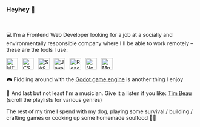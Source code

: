 ### Heyhey 👋
<br>

💻 I’m a Frontend Web Developer looking for a job at a socially and environmentally responsible company where I'll be able to work remotely – these are the tools I use:

<a href="https://html.spec.whatwg.org/dev/"><img src="https://timschilling.net/github-readme-logos/html5.svg" alt="HTML5" width="30" height="30"></a> &nbsp; 
<a href="https://www.w3.org/Style/CSS/"><img src="https://timschilling.net/github-readme-logos/css3.svg" alt="CSS3" width="30" height="30"></a> &nbsp; 
<a href="https://sass-lang.com/"><img src="https://timschilling.net/github-readme-logos/sass.svg" alt="SASS" width="30" height="30"></a> &nbsp; 
<a href="https://262.ecma-international.org/12.0/"><img src="https://timschilling.net/github-readme-logos/javascript.svg" alt="JavaScript" width="30" height="30"></a> &nbsp; 
<a href="https://reactjs.org/"><img src="https://timschilling.net/github-readme-logos/react.svg" alt="React" width="30" height="30"></a> &nbsp; 
<a href="https://nodejs.org/"><img src="https://timschilling.net/github-readme-logos/nodedotjs.svg" alt="Node.js" width="30" height="30"></a> &nbsp; 
<a href="https://www.mongodb.com/"><img src="https://timschilling.net/github-readme-logos/mongodb.svg" alt="MongoDB" width="30" height="30"></a>

🎮 Fiddling around with the [Godot game engine](https://godotengine.org/) is another thing I enjoy

🎹 And last but not least I'm a musician. Give it a listen if you like: [Tim Beau](https://soundcloud.com/timbeau/sets) (scroll the playlists for various genres)

The rest of my time I spend with my dog, playing some survival / building / crafting games or cooking up some homemade soulfood 🍔😋
